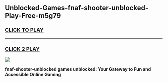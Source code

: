 
## Unblocked-Games-fnaf-shooter-unblocked-Play-Free-m5g79
<h3>
<a href="https://premium76.site?title=fnaf-shooter-unblocked&ref=20M">CLICK TO PLAY</a></h3>
<hr>

<h3>
<a href="https://premium76.site?title=fnaf-shooter-unblocked&ref=20M">CLICK 2 PLAY</a>
  
</h3>

<a href="https://premium76.site?title=fnaf-shooter-unblocked&ref=19M"><img src="https://clearcache.store/games.png"></a>


**fnaf-shooter-unblocked games unblocked: Your Gateway to Fun and Accessible Online Gaming**
